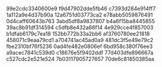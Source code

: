 99e2cdc3340600e9
f9d47902dde5fb46
c7393d284e914ff7
1a112a9e4d37b90a
12a6751d03773ca2
e78abb5059876491
0d4caff60643b763
3abd5df8a9837807
b4a6f15ba8445855
39ac8b91df314594
c5dfb8e432a66f14
4e929cce4f857003
b1dfab6179c7ea18
152bb772b33a2bb6
af3760780ee21818
458071c9eaa79cd1
a704741ac45ad0a9
481dc3f5e49e79c2
fbe2310bf76f5236
0ad4fe482e0806ef
6bd958c380f76ee3
a9acec7841c539d0
c18676e5f9402ddf
77d403dfe896667a
c527cdc2e521e524
7b03117905727657
70de6c81850385aa
